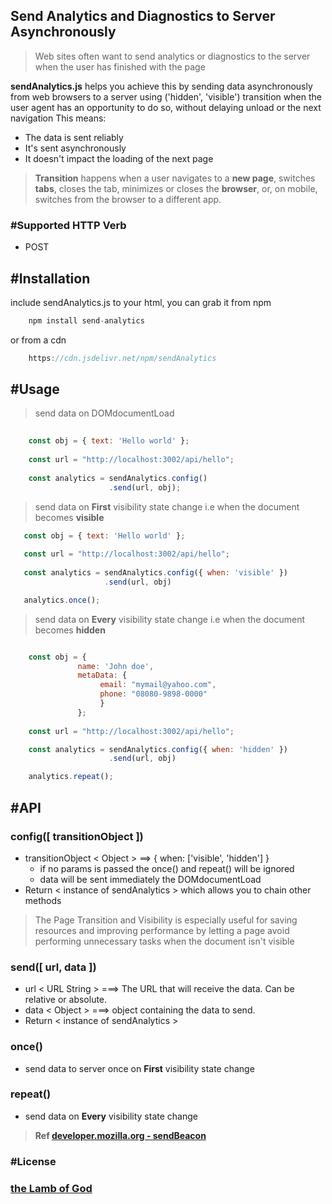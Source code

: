 
## Send Analytics and Diagnostics to Server Asynchronously

> Web sites often want to send analytics or diagnostics to the server when the user has finished with the page

__sendAnalytics.js__ helps you achieve this by sending data asynchronously from web browsers to a server using ('hidden', 'visible') transition when the user agent has an opportunity to do so, without delaying unload or the next navigation
 This means:

  * The data is sent reliably
  * It's sent asynchronously
  * It doesn't impact the loading of the next page


> __Transition__ happens when a user navigates to a __new page__, switches __tabs__, closes the tab, minimizes or closes the __browser__, or, on mobile, switches from the browser to a different app. 
  
### #Supported HTTP Verb
* POST

## #Installation
include sendAnalytics.js to your html, you can grab it from npm

``` js
    npm install send-analytics
```
or from a cdn
``` js
    https://cdn.jsdelivr.net/npm/sendAnalytics
```

## #Usage

> send data on DOMdocumentLoad
``` js 
    
    const obj = { text: 'Hello world' };
    
    const url = "http://localhost:3002/api/hello";
    
    const analytics = sendAnalytics.config()
                      .send(url, obj);

```

> send data on __First__ visibility state change i.e when the document becomes __visible__

 ``` js   
    const obj = { text: 'Hello world' };
    
    const url = "http://localhost:3002/api/hello";
    
    const analytics = sendAnalytics.config({ when: 'visible' })
                      .send(url, obj)

    analytics.once();


```
> send data on __Every__ visibility state change i.e when the document becomes __hidden__

``` js

    const obj = { 
               name: 'John doe',
               metaData: { 
                    email: "mymail@yahoo.com",
                    phone: "08080-9898-0000"
                    }
               };
    
    const url = "http://localhost:3002/api/hello";

    const analytics = sendAnalytics.config({ when: 'hidden' })
                      .send(url, obj)

    analytics.repeat();


```

## #API

### config([ transitionObject ])

  * transitionObject < Object >  ==> { when: ['visible', 'hidden'] }
     * if no params is passed the once() and repeat() will be ignored     
     * data will be sent immediately the DOMdocumentLoad 
  * Return < instance of sendAnalytics > which allows you to chain other methods

> The Page Transition and Visibility is especially useful for saving resources and improving performance by letting a page avoid performing unnecessary tasks when the document isn't visible
  
### send([ url, data ])

  * url < URL String >  ===> The URL that will receive the data. Can be relative or absolute.
  * data < Object >   ===> object containing the data to send.
  * Return < instance of sendAnalytics > 
  
### once() 
  * send data to server once on __First__ visibility state change 
 
### repeat()
  * send data on __Every__ visibility state change
  

> __Ref  [developer.mozilla.org - sendBeacon](https://developer.mozilla.org/en-US/docs/Web/API/Navigator/sendBeacon)__

### #License
### [the Lamb of God](https://www.ligonier.org/blog/jesus-christ-lamb-god/)
